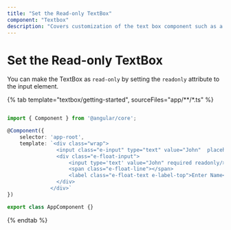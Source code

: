 ```yaml
---
title: "Set the Read-only TextBox"
component: "Textbox"
description: "Covers customization of the text box component such as a rounded corner, disabled, read-only state, background color, and font color."
---
```


# Set the Read-only TextBox

You can make the TextBox as `read-only` by setting the `readonly` attribute to the input element.

{% tab template="textbox/getting-started", sourceFiles="app/**/*.ts" %}

```typescript

import { Component } from '@angular/core';

@Component({
    selector: 'app-root',
    template: `<div class="wrap">
                <input class="e-input" type="text" value="John"  placeholder="Enter Name" readonly />
                <div class="e-float-input">
                    <input type='text' value="John" required readonly/>
                    <span class="e-float-line"></span>
                    <label class="e-float-text e-label-top">Enter Name</label>
                </div>
              </div>`
})

export class AppComponent {}
```

{% endtab %}
